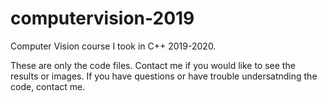 # computervision-2019
Computer Vision course I took in C++ 2019-2020.

These are only the code files. Contact me if you would like to see the results or images. If you have questions or have trouble undersatnding the code, contact me.
